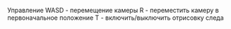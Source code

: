 Управление
WASD - перемещение камеры
R - переместить камеру в первоначальное положение
T - включить/выключить отрисовку следа